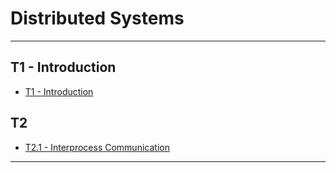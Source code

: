 # Distributed Systems
---
## T1 - Introduction
- [T1 - Introduction](data/T1.md)
## T2 
- [T2.1 - Interprocess Communication](data/T21.md)

---